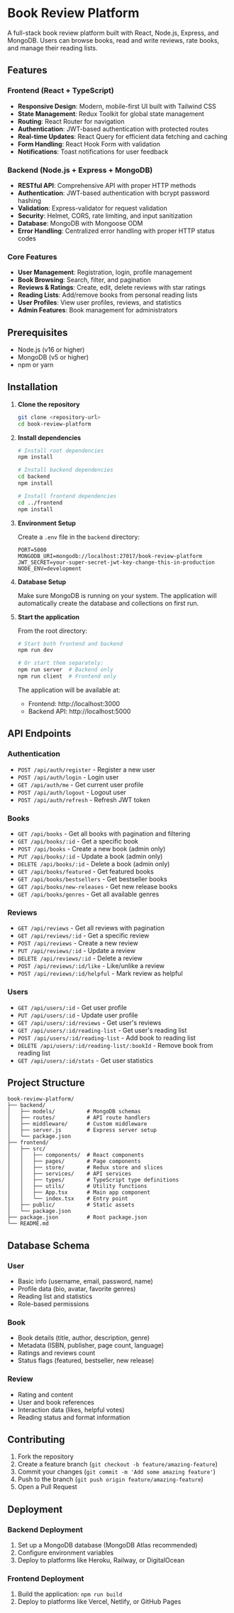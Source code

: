 # Book Review Platform

A full-stack book review platform built with React, Node.js, Express, and MongoDB. Users can browse books, read and write reviews, rate books, and manage their reading lists.

## Features

### Frontend (React + TypeScript)
- **Responsive Design**: Modern, mobile-first UI built with Tailwind CSS
- **State Management**: Redux Toolkit for global state management
- **Routing**: React Router for navigation
- **Authentication**: JWT-based authentication with protected routes
- **Real-time Updates**: React Query for efficient data fetching and caching
- **Form Handling**: React Hook Form with validation
- **Notifications**: Toast notifications for user feedback

### Backend (Node.js + Express + MongoDB)
- **RESTful API**: Comprehensive API with proper HTTP methods
- **Authentication**: JWT-based authentication with bcrypt password hashing
- **Validation**: Express-validator for request validation
- **Security**: Helmet, CORS, rate limiting, and input sanitization
- **Database**: MongoDB with Mongoose ODM
- **Error Handling**: Centralized error handling with proper HTTP status codes

### Core Features
- **User Management**: Registration, login, profile management
- **Book Browsing**: Search, filter, and pagination
- **Reviews & Ratings**: Create, edit, delete reviews with star ratings
- **Reading Lists**: Add/remove books from personal reading lists
- **User Profiles**: View user profiles, reviews, and statistics
- **Admin Features**: Book management for administrators



## Prerequisites

- Node.js (v16 or higher)
- MongoDB (v5 or higher)
- npm or yarn

## Installation

1. **Clone the repository**
   ```bash
   git clone <repository-url>
   cd book-review-platform
   ```

2. **Install dependencies**
   ```bash
   # Install root dependencies
   npm install
   
   # Install backend dependencies
   cd backend
   npm install
   
   # Install frontend dependencies
   cd ../frontend
   npm install
   ```

3. **Environment Setup**
   
   Create a `.env` file in the `backend` directory:
   ```env
   PORT=5000
   MONGODB_URI=mongodb://localhost:27017/book-review-platform
   JWT_SECRET=your-super-secret-jwt-key-change-this-in-production
   NODE_ENV=development
   ```

4. **Database Setup**
   
   Make sure MongoDB is running on your system. The application will automatically create the database and collections on first run.

5. **Start the application**
   
   From the root directory:
   ```bash
   # Start both frontend and backend
   npm run dev
   
   # Or start them separately:
   npm run server  # Backend only
   npm run client  # Frontend only
   ```

   The application will be available at:
   - Frontend: http://localhost:3000
   - Backend API: http://localhost:5000

## API Endpoints

### Authentication
- `POST /api/auth/register` - Register a new user
- `POST /api/auth/login` - Login user
- `GET /api/auth/me` - Get current user profile
- `POST /api/auth/logout` - Logout user
- `POST /api/auth/refresh` - Refresh JWT token

### Books
- `GET /api/books` - Get all books with pagination and filtering
- `GET /api/books/:id` - Get a specific book
- `POST /api/books` - Create a new book (admin only)
- `PUT /api/books/:id` - Update a book (admin only)
- `DELETE /api/books/:id` - Delete a book (admin only)
- `GET /api/books/featured` - Get featured books
- `GET /api/books/bestsellers` - Get bestseller books
- `GET /api/books/new-releases` - Get new release books
- `GET /api/books/genres` - Get all available genres

### Reviews
- `GET /api/reviews` - Get all reviews with pagination
- `GET /api/reviews/:id` - Get a specific review
- `POST /api/reviews` - Create a new review
- `PUT /api/reviews/:id` - Update a review
- `DELETE /api/reviews/:id` - Delete a review
- `POST /api/reviews/:id/like` - Like/unlike a review
- `POST /api/reviews/:id/helpful` - Mark review as helpful

### Users
- `GET /api/users/:id` - Get user profile
- `PUT /api/users/:id` - Update user profile
- `GET /api/users/:id/reviews` - Get user's reviews
- `GET /api/users/:id/reading-list` - Get user's reading list
- `POST /api/users/:id/reading-list` - Add book to reading list
- `DELETE /api/users/:id/reading-list/:bookId` - Remove book from reading list
- `GET /api/users/:id/stats` - Get user statistics

## Project Structure

```
book-review-platform/
├── backend/
│   ├── models/          # MongoDB schemas
│   ├── routes/          # API route handlers
│   ├── middleware/      # Custom middleware
│   ├── server.js        # Express server setup
│   └── package.json
├── frontend/
│   ├── src/
│   │   ├── components/  # React components
│   │   ├── pages/       # Page components
│   │   ├── store/       # Redux store and slices
│   │   ├── services/    # API services
│   │   ├── types/       # TypeScript type definitions
│   │   ├── utils/       # Utility functions
│   │   ├── App.tsx      # Main app component
│   │   └── index.tsx    # Entry point
│   ├── public/          # Static assets
│   └── package.json
├── package.json         # Root package.json
└── README.md
```

## Database Schema

### User
- Basic info (username, email, password, name)
- Profile data (bio, avatar, favorite genres)
- Reading list and statistics
- Role-based permissions

### Book
- Book details (title, author, description, genre)
- Metadata (ISBN, publisher, page count, language)
- Ratings and reviews count
- Status flags (featured, bestseller, new release)

### Review
- Rating and content
- User and book references
- Interaction data (likes, helpful votes)
- Reading status and format information

## Contributing

1. Fork the repository
2. Create a feature branch (`git checkout -b feature/amazing-feature`)
3. Commit your changes (`git commit -m 'Add some amazing feature'`)
4. Push to the branch (`git push origin feature/amazing-feature`)
5. Open a Pull Request


## Deployment

### Backend Deployment
1. Set up a MongoDB database (MongoDB Atlas recommended)
2. Configure environment variables
3. Deploy to platforms like Heroku, Railway, or DigitalOcean

### Frontend Deployment
1. Build the application: `npm run build`
2. Deploy to platforms like Vercel, Netlify, or GitHub Pages
